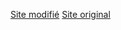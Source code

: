 <a href="./Arranged%20website/index.html">Site modifié</a>
<a href="./Starting%20website%202/index.html">Site original</a>
